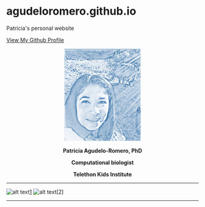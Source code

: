 # agudeloromero.github.io
Patricia's personal website

[View My Github Profile](https://github.com/agudeloromero)



<p align="center">
  <img width="200" src="Patricia_photo_blue.jpg" alt="Material Bread logo">
</p>

<p align="center"> <strong> Patricia Agudelo-Romero, PhD </strong></p>
 
<p align="center"> <strong> Computational biologist </strong></p>

<p align="center"> <strong> Telethon Kids Institute </strong></p>

***

![alt text][1.1][1]
![alt text][1.1][2]

[1.1]: http://i.imgur.com/tXSoThF.png (twitter icon with padding)
[2.1]: http://i.imgur.com/0o48UoR.png (github icon with padding)

[1]: https://twitter.com/p_agudeloromero
[6]: https://github.com/agudeloromero

***
